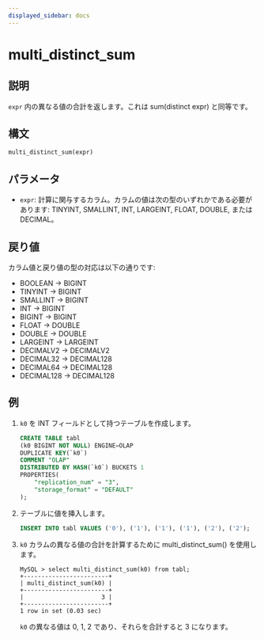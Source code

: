 ```yaml
---
displayed_sidebar: docs
---
```


# multi_distinct_sum

## 説明

`expr` 内の異なる値の合計を返します。これは sum(distinct expr) と同等です。

## 構文

```Haskell
multi_distinct_sum(expr)
```

## パラメータ

- `expr`: 計算に関与するカラム。カラムの値は次の型のいずれかである必要があります: TINYINT, SMALLINT, INT, LARGEINT, FLOAT, DOUBLE, または DECIMAL。

## 戻り値

カラム値と戻り値の型の対応は以下の通りです:

- BOOLEAN -> BIGINT
- TINYINT -> BIGINT
- SMALLINT -> BIGINT
- INT -> BIGINT
- BIGINT -> BIGINT
- FLOAT -> DOUBLE
- DOUBLE -> DOUBLE
- LARGEINT -> LARGEINT
- DECIMALV2 -> DECIMALV2
- DECIMAL32 -> DECIMAL128
- DECIMAL64 -> DECIMAL128
- DECIMAL128 -> DECIMAL128

## 例

1. `k0` を INT フィールドとして持つテーブルを作成します。

    ```sql
    CREATE TABLE tabl
    (k0 BIGINT NOT NULL) ENGINE=OLAP
    DUPLICATE KEY(`k0`)
    COMMENT "OLAP"
    DISTRIBUTED BY HASH(`k0`) BUCKETS 1
    PROPERTIES(
        "replication_num" = "3",
        "storage_format" = "DEFAULT"
    );
    ```

2. テーブルに値を挿入します。

    ```sql
    INSERT INTO tabl VALUES ('0'), ('1'), ('1'), ('1'), ('2'), ('2');
    ```

3. `k0` カラムの異なる値の合計を計算するために multi_distinct_sum() を使用します。

    ```plain text
    MySQL > select multi_distinct_sum(k0) from tabl;
    +------------------------+
    | multi_distinct_sum(k0) |
    +------------------------+
    |                      3 |
    +------------------------+
    1 row in set (0.03 sec)
    ```

    `k0` の異なる値は 0, 1, 2 であり、それらを合計すると 3 になります。